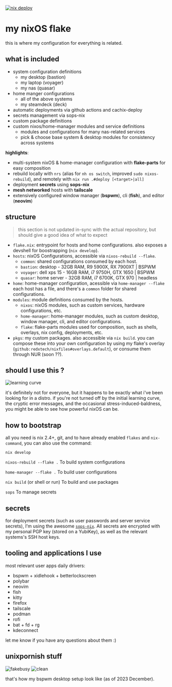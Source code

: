 [![nix deploy](https://github.com/redxtech/nixfiles/actions/workflows/cachix-deploy.yaml/badge.svg)](https://github.com/redxtech/nixfiles/actions/workflows/cachix-deploy.yaml)

# my nixOS flake

this is where my configuration for everything is related.

## what is included

- system configuration definitions
  - my desktop (bastion)
  - my laptop (voyager)
  - my nas (quasar)
- home manger configurations
  - all of the above systems
  - my steamdeck (deck)
- automatic deployments via github actions and cachix-deploy
- secrets management via sops-nix
- custom package definitions
- custom nixos/home-manager modules and service definitions
  - modules and configurations for many nas-related services
  - pick & choose base system & desktop modules for consistency across systems

**highlights**:

- multi-system nixOS & home-manager configuration with **flake-parts** for easy composition
- rebuild locally with `nrs` (alias for `nh os switch`, improved `sudo nixos-rebuild`),
  and remotely with `nix run .#deploy [<target>|all]`
- deployment **secrets** using **sops-nix**
- **mesh networked** hosts with **tailscale**
- extensively configured window manager (**bspwm**), cli (**fish**), and editor (**neovim**)

## structure

> this section is not updated in-sync with the actual repository, but should give a good idea of what to expect

- `flake.nix`: entrypoint for hosts and home configurations. also exposes a
  devshell for boostrapping (`nix develop`).
- `hosts`: nixOS Configurations, accessible via `nixos-rebuild --flake`.
  - `common`: shared configurations consumed by each host.
  - `bastion`: desktop - 32GB RAM, R9 5900X, RX 7900XT | BSPWM
  - `voyager`: dell xps 15 - 16GB RAM, i7 9750H, GTX 1650 | BSPWM
  - `quasar`: home server - 32GB RAM, i7 6700K, GTX 970 | headless
- `home`: home-manager configuration, acessible via `home-manager --flake`
  each host has a file, and there's a `common` folder for shared configurations.
- `modules`: module definitions consumed by the hosts.
  - `nixos`: nixOS modules, such as custom services, hardware configurations, etc.
  - `home-manager`: home-manager modules, such as custom desktop, window manager, cli, and editor configurations.
  - `flake`: flake-parts modules used for composition, such as shells, overlays, nix config, deployments, etc.
- `pkgs`: my custom packages. also accessible via `nix build`. you can compose
  these into your own configuration by using my flake's overlay (`github:redxtech/nixfiles#overlays.default`), or consume them through NUR (soon ??).

## should I use this ?

![learning curve](https://i.imgur.com/vtaE76k.png)

it's definitely not for everyone, but it happens to be exactly what i've been looking for in a distro.
if you're not turned off by the initial learning curve, the cryptic error messages,
and the occasional stress-induced-baldness, you might be able to see how powerful nixOS can be.

## how to bootstrap

all you need is nix 2.4+, git, and to have already enabled `flakes` and
`nix-command`, you can also use the command:

```
nix develop
```

`nixos-rebuild --flake .` To build system configurations

`home-manager --flake .` To build user configurations

`nix build` (or shell or run) To build and use packages

`sops` To manage secrets

## secrets

for deployment secrets (such as user passwords and server service secrets), I'm
using the awesome [`sops-nix`](https://github.com/Mic92/sops-nix). All secrets
are encrypted with my personal PGP key (stored on a YubiKey), as well as the
relevant systems's SSH host keys.

## tooling and applications I use

most relevant user apps daily drivers:

- bspwm + xidlehook + betterlockscreen
- polybar
- neovim
- fish
- kitty
- firefox
- tailscale
- podman
- rofi
- bat + fd + rg
- kdeconnect

let me know if you have any questions about them :)

## unixpornish stuff

![fakebusy](https://i.imgur.com/tHoWWnX.png)
![clean](https://i.imgur.com/PrKM4QS.jpg)

that's how my bspwm desktop setup look like (as of 2023 December).
